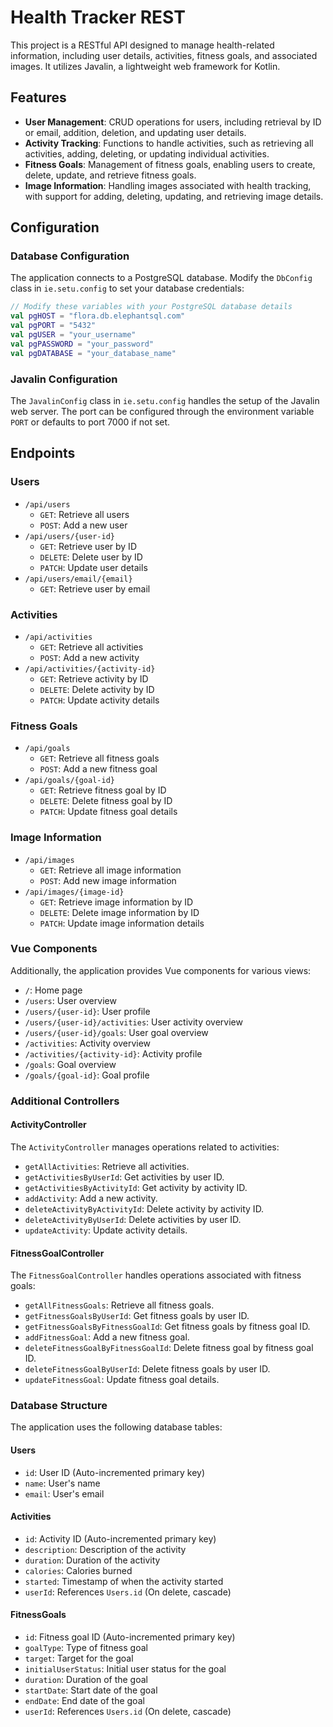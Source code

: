 # Health Tracker REST

This project is a RESTful API designed to manage health-related information, including user details, activities, fitness goals, and associated images. It utilizes Javalin, a lightweight web framework for Kotlin.

## Features

- **User Management**: CRUD operations for users, including retrieval by ID or email, addition, deletion, and updating user details.
- **Activity Tracking**: Functions to handle activities, such as retrieving all activities, adding, deleting, or updating individual activities.
- **Fitness Goals**: Management of fitness goals, enabling users to create, delete, update, and retrieve fitness goals.
- **Image Information**: Handling images associated with health tracking, with support for adding, deleting, updating, and retrieving image details.

## Configuration

### Database Configuration

The application connects to a PostgreSQL database. Modify the `DbConfig` class in `ie.setu.config` to set your database credentials:

```kotlin
// Modify these variables with your PostgreSQL database details
val pgHOST = "flora.db.elephantsql.com"
val pgPORT = "5432"
val pgUSER = "your_username"
val pgPASSWORD = "your_password"
val pgDATABASE = "your_database_name"
```

### Javalin Configuration

The `JavalinConfig` class in `ie.setu.config` handles the setup of the Javalin web server. The port can be configured through the environment variable `PORT` or defaults to port 7000 if not set.

## Endpoints

### Users

- `/api/users`
  - `GET`: Retrieve all users
  - `POST`: Add a new user
- `/api/users/{user-id}`
  - `GET`: Retrieve user by ID
  - `DELETE`: Delete user by ID
  - `PATCH`: Update user details
- `/api/users/email/{email}`
  - `GET`: Retrieve user by email

### Activities

- `/api/activities`
  - `GET`: Retrieve all activities
  - `POST`: Add a new activity
- `/api/activities/{activity-id}`
  - `GET`: Retrieve activity by ID
  - `DELETE`: Delete activity by ID
  - `PATCH`: Update activity details

### Fitness Goals

- `/api/goals`
  - `GET`: Retrieve all fitness goals
  - `POST`: Add a new fitness goal
- `/api/goals/{goal-id}`
  - `GET`: Retrieve fitness goal by ID
  - `DELETE`: Delete fitness goal by ID
  - `PATCH`: Update fitness goal details

### Image Information

- `/api/images`
  - `GET`: Retrieve all image information
  - `POST`: Add new image information
- `/api/images/{image-id}`
  - `GET`: Retrieve image information by ID
  - `DELETE`: Delete image information by ID
  - `PATCH`: Update image information details

### Vue Components

Additionally, the application provides Vue components for various views:

- `/`: Home page
- `/users`: User overview
- `/users/{user-id}`: User profile
- `/users/{user-id}/activities`: User activity overview
- `/users/{user-id}/goals`: User goal overview
- `/activities`: Activity overview
- `/activities/{activity-id}`: Activity profile
- `/goals`: Goal overview
- `/goals/{goal-id}`: Goal profile

### Additional Controllers

#### ActivityController

The `ActivityController` manages operations related to activities:

- `getAllActivities`: Retrieve all activities.
- `getActivitiesByUserId`: Get activities by user ID.
- `getActivitiesByActivityId`: Get activity by activity ID.
- `addActivity`: Add a new activity.
- `deleteActivityByActivityId`: Delete activity by activity ID.
- `deleteActivityByUserId`: Delete activities by user ID.
- `updateActivity`: Update activity details.

#### FitnessGoalController

The `FitnessGoalController` handles operations associated with fitness goals:

- `getAllFitnessGoals`: Retrieve all fitness goals.
- `getFitnessGoalsByUserId`: Get fitness goals by user ID.
- `getFitnessGoalsByFitnessGoalId`: Get fitness goals by fitness goal ID.
- `addFitnessGoal`: Add a new fitness goal.
- `deleteFitnessGoalByFitnessGoalId`: Delete fitness goal by fitness goal ID.
- `deleteFitnessGoalByUserId`: Delete fitness goals by user ID.
- `updateFitnessGoal`: Update fitness goal details.

### Database Structure

The application uses the following database tables:

#### Users

- `id`: User ID (Auto-incremented primary key)
- `name`: User's name
- `email`: User's email

#### Activities

- `id`: Activity ID (Auto-incremented primary key)
- `description`: Description of the activity
- `duration`: Duration of the activity
- `calories`: Calories burned
- `started`: Timestamp of when the activity started
- `userId`: References `Users.id` (On delete, cascade)

#### FitnessGoals

- `id`: Fitness goal ID (Auto-incremented primary key)
- `goalType`: Type of fitness goal
- `target`: Target for the goal
- `initialUserStatus`: Initial user status for the goal
- `duration`: Duration of the goal
- `startDate`: Start date of the goal
- `endDate`: End date of the goal
- `userId`: References `Users.id` (On delete, cascade)
